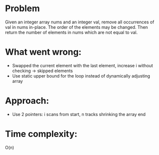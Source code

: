 # Problem
Given an integer array nums and an integer val, remove all occurrences of val in nums in-place. The order of the elements may be changed. Then return the number of elements in nums which are not equal to val.

# What went wrong:
- Swapped the current element with the last element, increase i without checking -> skipped elements
- Use static upper bound for the loop instead of dynamically adjusting array

# Approach:
- Use 2 pointers: i scans from start, n tracks shrinking the array end

# Time complexity:
O(n)
